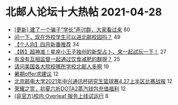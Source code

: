 # 北邮人论坛十大热帖 2021-04-28

- [[更新] 建了一个骗子”学长”声讨群，大家看过来](https://bbs.byr.cn/article/Picture/3285696) 80
- [问一下，现在外校学生可以进北邮校园吗？](https://bbs.byr.cn/article/Friends/1992041) 49
- [【个人向】四月新番推荐](https://bbs.byr.cn/article/Comic/631532) 34
- [【转】超神准！星座小王子独创的新型占卜、來一起試玩一下！](https://bbs.byr.cn/article/Constellations/326533) 27
- [有没有互相监督一起通过饮食减肥的群呀？](https://bbs.byr.cn/article/Talking/6268823) 25
- [请问美国各大院校哪所学校北邮人多啊](https://bbs.byr.cn/article/GoAbroad/376428) 19
- [暑期offer求建议](https://bbs.byr.cn/article/Job/2132584) 12
- [北京邮电大学2021年中兴通讯杯研究生篮球赛4.27上半区比赛战报](https://bbs.byr.cn/article/Basketball/612824) 12
- [荣耀之赏，初夏六折DOTA2蒸汽钱包充值福利](https://bbs.byr.cn/article/Dota/958629) 12
- [(非官方)校内 Overleaf 服务上线试运行](https://bbs.byr.cn/article/Paper/44293) 8


